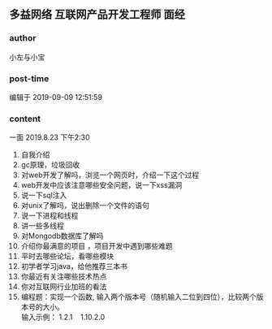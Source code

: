 ## 多益网络 互联网产品开发工程师 面经
### author 
小左与小宝
### post-time 

编辑于  2019-09-09 12:51:59
### content 
<div class="post-topic-des nc-post-content">
 <div>
  一面 2019.8.23 下午2:30
 </div>
 <div>
  <ol>
   <li>
    <span>
     自我介绍
    </span>
   </li>
   <li>
    <span>
     <span>
      gc原理，垃圾回收
     </span>
    </span>
   </li>
   <li>
    <span>
     <span>
      <span>
       对web开发了解吗，浏览一个网页时，介绍一下这个过程
      </span>
      <br/>
     </span>
    </span>
   </li>
   <li>
    <span>
     <span>
      web开发中应该注意哪些安全问题，说一下xss漏洞
     </span>
    </span>
   </li>
   <li>
    <span>
     <span>
      说一下sql注入
     </span>
    </span>
   </li>
   <li>
    <span>
     <span>
      对unix了解吗，说出删除一个文件的语句
     </span>
    </span>
   </li>
   <li>
    <span>
     <span>
      说一下进程和线程
     </span>
    </span>
   </li>
   <li>
    讲一些多线程
   </li>
   <li>
    <span>
     <span>
      对Mongodb数据库了解吗
     </span>
    </span>
   </li>
   <li>
    <span>
     <span>
      介绍你最满意的项目
     </span>
     ，项目开发中遇到哪些难题
    </span>
   </li>
   <li>
    平时去哪些论坛，看哪些模块
   </li>
   <li>
    初学者学习java，给他推荐三本书
   </li>
   <li>
    你最近有关注哪些技术热点
   </li>
   <li>
    你对互联网行业加班的看法
   </li>
   <li>
    编程题：实现一个函数, 输入两个版本号（随机输入二位到四位），比较两个版本号的大小。
    <br/>
    输入示例： 1.2.1    1.10.2.0
    <br/>
   </li>
  </ol>
 </div>
</div>
